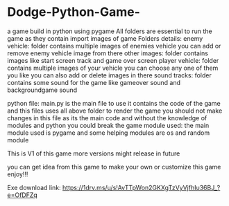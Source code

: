 # Dodge-Python-Game-
a game build in python using pygame
All folders are essential to run the game as they contain import images of game 
Folders details:
enemy vehicle: folder contains multiple images of enemies vehicle you can add or remove enemy vehicle image from there
other images: folder contains images like start screen track and game over screen
player vehicle: folder contains multiple images of your vehicle you can choose any one of them you like you can also add or delete images in there
sound tracks: folder contains some sound for the game like gameover sound and backgroundgame sound

python file: main.py is the main file to use it contains the code of the game and this files uses all above folder to render the game you should not make changes in this file as its the main code and without the knowledge of modules and python you could break the game
module used: the main module used is pygame and some helping modules are os and random module

This is V1 of this game more versions might release in future

you can get idea from this game to make your own or customize this game enjoy!!!

Exe download link: https://1drv.ms/u/s!AvTTpWon2GKXgTzVyVjfhIu36BJ_?e=OfDFZq
